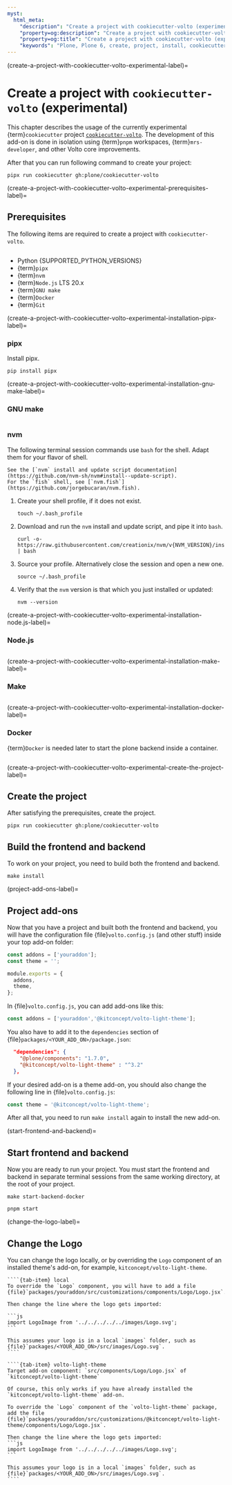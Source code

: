 ```yaml
---
myst:
  html_meta:
    "description": "Create a project with cookiecutter-volto (experimental)"
    "property=og:description": "Create a project with cookiecutter-volto (experimental)"
    "property=og:title": "Create a project with cookiecutter-volto (experimental)"
    "keywords": "Plone, Plone 6, create, project, install, cookiecutter-volto, pnpm"
---
```


(create-a-project-with-cookiecutter-volto-experimental-label)=

# Create a project with `cookiecutter-volto` (experimental)

This chapter describes the usage of the currently experimental {term}`cookiecutter` project [`cookiecutter-volto`](https://github.com/plone/cookiecutter-volto/).
The development of this add-on is done in isolation using {term}`pnpm` workspaces, {term}`mrs-developer`, and other Volto core improvements.

After that you can run following command to create your project:
```shell
pipx run cookiecutter gh:plone/cookiecutter-volto
```

(create-a-project-with-cookiecutter-volto-experimental-prerequisites-label)=

## Prerequisites

The following items are required to create a project with `cookiecutter-volto`.

```{include} ../volto/contributing/install-operating-system.md
```

-   Python {SUPPORTED_PYTHON_VERSIONS}
-   {term}`pipx`
-   {term}`nvm`
-   {term}`Node.js` LTS 20.x
-   {term}`GNU make`
-   {term}`Docker`
-   {term}`Git`

(create-a-project-with-cookiecutter-volto-experimental-installation-pipx-label)=

### pipx

Install pipx.

```shell
pip install pipx
```

(create-a-project-with-cookiecutter-volto-experimental-installation-gnu-make-label)=

### GNU make

```{include} ../volto/contributing/install-make.md
```




### nvm

The following terminal session commands use `bash` for the shell.
Adapt them for your flavor of shell.

```{seealso}
See the [`nvm` install and update script documentation](https://github.com/nvm-sh/nvm#install--update-script).
For the `fish` shell, see [`nvm.fish`](https://github.com/jorgebucaran/nvm.fish).
```

1.  Create your shell profile, if it does not exist.

    ```shell
    touch ~/.bash_profile
    ```

2.  Download and run the `nvm` install and update script, and pipe it into `bash`.

    ```shell
    curl -o- https://raw.githubusercontent.com/creationix/nvm/v{NVM_VERSION}/install.sh | bash
    ```

3.  Source your profile.
    Alternatively close the session and open a new one.

    ```shell
    source ~/.bash_profile
    ```

4.  Verify that the `nvm` version is that which you just installed or updated:

    ```shell
    nvm --version
    ```

(create-a-project-with-cookiecutter-volto-experimental-installation-node.js-label)=

### Node.js

```{include} ../volto/contributing/install-nodejs.md
```


(create-a-project-with-cookiecutter-volto-experimental-installation-make-label)=

### Make

```{include} ../volto/contributing/install-make.md
```
(create-a-project-with-cookiecutter-volto-experimental-installation-docker-label)=

### Docker

{term}`Docker` is needed later to start the plone backend inside a container.

```{include} ../volto/contributing/install-docker.md
```




(create-a-project-with-cookiecutter-volto-experimental-create-the-project-label)=

## Create the project

After satisfying the prerequisites, create the project.

```shell
pipx run cookiecutter gh:plone/cookiecutter-volto
```


## Build the frontend and backend

To work on your project, you need to build both the frontend and backend.

```shell
make install
```


(project-add-ons-label)=

## Project add-ons

Now that you have a project and built both the frontend and backend, you will have the configuration file {file}`volto.config.js` (and other stuff) inside your top add-on folder:

```js
const addons = ['youraddon'];
const theme = '';

module.exports = {
  addons,
  theme,
};
```

In {file}`volto.config.js`, you can add add-ons like this:

```js
const addons = ['youraddon','@kitconcept/volto-light-theme'];
```

You also have to add it to the `dependencies` section of {file}`packages/<YOUR_ADD_ON>/package.json`:

```json
  "dependencies": {
    "@plone/components": "1.7.0",
    "@kitconcept/volto-light-theme" : "^3.2"
  },
```

If your desired add-on is a theme add-on, you should also change the following line in {file}`volto.config.js`:

```js
const theme = '@kitconcept/volto-light-theme';
```

After all that, you need to run `make install` again to install the new add-on.

(start-frontend-and-backend)=

## Start frontend and backend
Now you are ready to run your project.
You must start the frontend and backend in separate terminal sessions from the same working directory, at the root of your project.

```shell
make start-backend-docker
```

```shell
pnpm start
```

(change-the-logo-label)=

## Change the Logo

You can change the logo locally, or by overriding the `Logo` component of an installed theme's add-on, for example, `kitconcept/volto-light-theme`.

`````{tab-set}
````{tab-item} local
To override the `Logo` component, you will have to add a file {file}`packages/youraddon/src/customizations/components/Logo/Logo.jsx`.

Then change the line where the logo gets imported:

```js
import LogoImage from '../../../../../images/Logo.svg';
```

This assumes your logo is in a local `images` folder, such as {file}`packages/<YOUR_ADD_ON>/src/images/Logo.svg`.
````

````{tab-item} volto-light-theme
Target add-on component: `src/components/Logo/Logo.jsx` of `kitconcept/volto-light-theme`

Of course, this only works if you have already installed the `kitconcept/volto-light-theme` add-on.

To override the `Logo` component of the `volto-light-theme` package, add the file {file}`packages/youraddon/src/customizations/@kitconcept/volto-light-theme/components/Logo/Logo.jsx`.

Then change the line where the logo gets imported:
```js
import LogoImage from '../../../../../images/Logo.svg';
```

This assumes your logo is in a local `images` folder, such as {file}`packages/<YOUR_ADD_ON>/src/images/Logo.svg`.
````
`````
